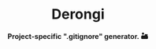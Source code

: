 <!-- markdownlint-disable MD033 -->
<!-- markdownlint-disable MD041 -->

<h1 align="center">
  Derongi
</h1>

<div align="center">
  <strong>
    Project-specific ".gitignore" generator. 🏜
  </strong>
</div>
